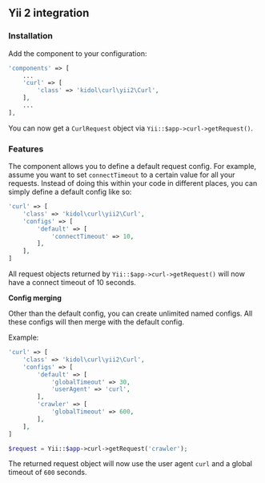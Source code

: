 Yii 2 integration
-----------------

### Installation

Add the component to your configuration:

```php
'components' => [
    ...
    'curl' => [
        'class' => 'kidol\curl\yii2\Curl',
    ],
    ...
],
```

You can now get a `CurlRequest` object via `Yii::$app->curl->getRequest()`.

### Features

The component allows you to define a default request config. For example, assume you want to set `connectTimeout` to a certain value for all your requests. Instead of doing this within your code in different places, you can simply define a default config like so:


```php
'curl' => [
    'class' => 'kidol\curl\yii2\Curl',
    'configs' => [
        'default' => [
            'connectTimeout' => 10,
        ],
    ],
]
```

All request objects returned by `Yii::$app->curl->getRequest()` will now have a connect timeout of 10 seconds.

**Config merging**

Other than the default config, you can create unlimited named configs. All these configs will then merge with the default config.

Example:

```php
'curl' => [
    'class' => 'kidol\curl\yii2\Curl',
    'configs' => [
        'default' => [
            'globalTimeout' => 30,
            'userAgent' => 'curl',
        ],
        'crawler' => [
            'globalTimeout' => 600,
        ],
    ],
]
```

```php
$request = Yii::$app->curl->getRequest('crawler');
```

The returned request object will now use the user agent `curl` and a global timeout of `600` seconds.